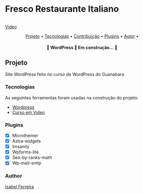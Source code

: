# Fresco Restaurante Italiano

<img src="" alt="" align="center">

[Video](https://user-images.githubusercontent.com/64866875/103024919-8578d480-452f-11eb-9fdb-39785fd3f1fa.mp4)


<p align="center">
 <a href="#projeto">Projeto</a> •
 <a href="#tecnologias">Tecnologias</a> • 
 <a href="#contribuicao">Contribuição</a> • 
 <a href="#plugins">Plugins</a> • 
 <a href="#author">Autor</a> • 
</p>

<h4 align="center"> 
	🚧  WordPress 🚀 Em construção...  🚧
</h4>

## Projeto

<p>Site WordPress feito no curso de WordPress do Guanabara</p>

### Tecnologias

As seguintes ferramentas foram usadas na construção do projeto:

- [Wordpress](https://wordpress.com/)
- [Curso em Video](https://www.youtube.com/watch?v=JPR4OK4c35Q&list=PLHz_AreHm4dmDP_RWdiKekjTEmCuq_MW2/)

### Plugins

- [x] Microthemer
- [x] Astra-widgets
- [x] Imsanity
- [x] Wpforms-lite
- [x] Seo-by-ranks-math
- [x] Wp-mail-smtp

### Author

[Isabel Ferreira](https://www.linkedin.com/in/fernandesisabel/)

